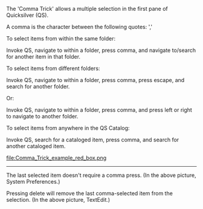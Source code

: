 The 'Comma Trick' allows a multiple selection in the first pane of
Quicksilver (QS).

A comma is the character between the following quotes: ','

To select items from within the same folder:

Invoke QS, navigate to within a folder, press comma, and navigate
to/search for another item in that folder.

To select items from different folders:

Invoke QS, navigate to within a folder, press comma, press escape, and
search for another folder.

Or:

Invoke QS, navigate to within a folder, press comma, and press left or
right to navigate to another folder.

To select items from anywhere in the QS Catalog:

Invoke QS, search for a cataloged item, press comma, and search for
another cataloged item.

[<file:Comma_Trick_example_red_box.png>](file:Comma_Trick_example_red_box.png "wikilink")

------------------------------------------------------------------------

The last selected item doesn't require a comma press. (In the above
picture, System Preferences.)

Pressing delete will remove the last comma-selected item from the
selection. (In the above picture, TextEdit.)